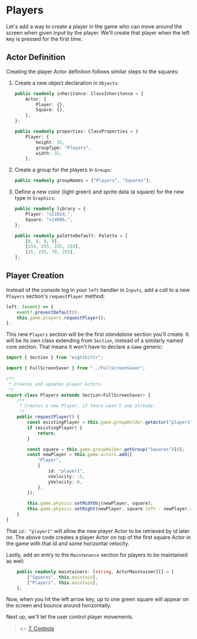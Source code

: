 # Players

Let's add a way to create a player in the game who can move around the screen when given input by the player.
We'll create that player when the left key is pressed for the first time.

## Actor Definition

Creating the player Actor definition follows similar steps to the squares:

1. Create a new object declaration in `Objects`:

    ```ts
    public readonly inheritance: ClassInheritance = {
        Actor: {
            Player: {},
            Square: {},
        },
    };
    ```

    ```ts
    public readonly properties: ClassProperties = {
        Player: {
            height: 32,
            groupType: "Players",
            width: 32,
        },
    ```

2. Create a group for the players in `Groups`:

    ```ts
    public readonly groupNames = ["Players", "Squares"];
    ```

3. Define a new color (light green) and sprite data (a square) for the new type in `Graphics`:

    ```ts
    public readonly library = {
        Player: "x21024,",
        Square: "x14096,",
    };
    ```

    ```ts
    public readonly paletteDefault: Palette = [
        [0, 0, 0, 0],
        [255, 255, 255, 255],
        [35, 255, 70, 255],
    ];
    ```

## Player Creation

Instead of the console log in your `left` handler in `Inputs`, add a call to a new `Players` section's `requestPlayer` method:

```ts
left: (event) => {
    event?.preventDefault();
    this.game.players.requestPlayer();
},
```

This new `Players` section will be the first _standalone_ section you'll create.
It will be its own class extending from `Section`, instead of a similarly named core section.
That means it won't have to declare a `Game` generic:

```ts
import { Section } from "eightbittr";

import { FullScreenSaver } from "../FullScreenSaver";

/**
 * Creates and updates player Actors.
 */
export class Players extends Section<FullScreenSaver> {
    /**
     * Creates a new Player, if there wasn't one already.
     */
    public requestPlayer() {
        const existingPlayer = this.game.groupHolder.getActor("player1");
        if (existingPlayer) {
            return;
        }

        const square = this.game.groupHolder.getGroup("Squares")[0];
        const newPlayer = this.game.actors.add([
            "Player",
            {
                id: "player1",
                xVelocity: -5,
                yVelocity: 0,
            },
        ]);

        this.game.physics.setMidYObj(newPlayer, square);
        this.game.physics.setRight(newPlayer, square.left - newPlayer.xVelocity);
    }
}
```

That `id: "player1"` will allow the new player Actor to be retrieved by id later on.
The above code creates a player Actor on top of the first square Actor in the game with that id and some horizontal velocity.

Lastly, add an entry to the `Maintenance` section for players to be maintained as well:

```ts
    public readonly maintainers: [string, ActorMaintainer][] = [
        ["Squares", this.maintain],
        ["Players", this.maintain],
    ];
```

Now, when you hit the left arrow key, up to one green square will appear on the screen and bounce around horizontally.

Next up, we'll let the user control player movements.

> 👉 [7. Controls](./7.%20Controls.md)
